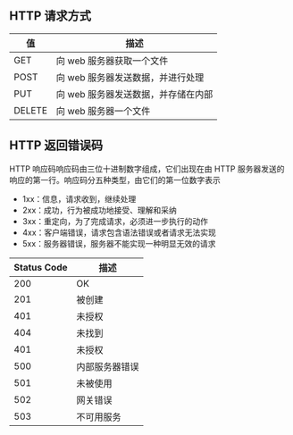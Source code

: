 ## HTTP 请求方式

| 值     | 描述                                |
| ------ | ----------------------------------- |
| GET    | 向 web 服务器获取一个文件           |
| POST   | 向 web 服务器发送数据，并进行处理   |
| PUT    | 向 web 服务器发送数据，并存储在内部 |
| DELETE | 向 web 服务器一个文件               |

## HTTP 返回错误码

HTTP 响应码响应码由三位十进制数字组成，它们出现在由 HTTP 服务器发送的响应的第一行。响应码分五种类型，由它们的第一位数字表示

- 1xx：信息，请求收到，继续处理
- 2xx：成功，行为被成功地接受、理解和采纳
- 3xx：重定向，为了完成请求，必须进一步执行的动作
- 4xx：客户端错误，请求包含语法错误或者请求无法实现
- 5xx：服务器错误，服务器不能实现一种明显无效的请求

| Status Code | 描述           |
| ----------- | -------------- |
| 200         | OK             |
| 201         | 被创建         |
| 401         | 未授权         |
| 404         | 未找到         |
| 401         | 未授权         |
| 500         | 内部服务器错误 |
| 501         | 未被使用       |
| 502         | 网关错误       |
| 503         | 不可用服务     |
